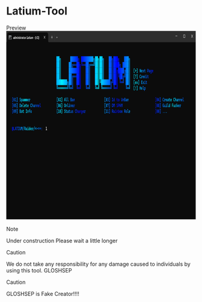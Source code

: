 # Latium-Tool
Preview
<img src="https://github.com/Rain436/Latium-Tool/blob/main/Image/Image2.png" alt="python" width="800" height="500"/> 
> [!NOTE]
> Under construction Please wait a little longer

> [!CAUTION]
> We do not take any responsibility for any damage caused to individuals by using this tool.
> GLOSHSEP
> > [!CAUTION]
> GLOSHSEP is Fake Creator!!!!
